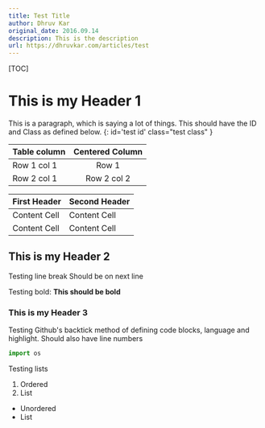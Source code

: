 ```yaml
---
title: Test Title
author: Dhruv Kar
original_date: 2016.09.14
description: This is the description
url: https://dhruvkar.com/articles/test
---
```

[TOC]

# This is my Header 1

This is a paragraph, which is saying a lot of things. This should have the ID and Class as defined below.
{: id='test id' class="test class" }


|Table column  | Centered Column|
|------------- |:-----------:|
|Row 1 col 1   | Row 1       |
|Row 2 col 1   | Row 2 col 2 |


First Header  | Second Header
------------- | -------------
Content Cell  | Content Cell
Content Cell  | Content Cell


## This is my Header 2
Testing line break
Should be on next line

Testing bold:
__This should be bold__

### This is my Header 3
Testing Github's backtick method of defining code blocks, language and highlight. Should also have line numbers
```python 
import os
```

Testing lists
1. Ordered
2. List

* Unordered
* List


